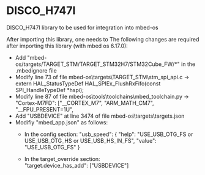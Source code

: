 # DISCO_H747I
DISCO_H747I library to be used for integration into mbed-os

After importing this library, one needs to 
The following changes are required after importing this library (with mbed os 6.17.0):

- Add "mbed-os/targets/TARGET_STM/TARGET_STM32H7/STM32Cube_FW/*" in the .mbedignore file
- Modify line 73 of file mbed-os\targets\TARGET_STM\stm_spi_api.c -> extern HAL_StatusTypeDef HAL_SPIEx_FlushRxFifo(const SPI_HandleTypeDef *hspi);
- Modify line 87 of file mbed-os\tools\toolchains\mbed_toolchain.py ->   "Cortex-M7FD":     ["__CORTEX_M7", "ARM_MATH_CM7", "__FPU_PRESENT=1U",
- Add "USBDEVICE" at line 3474 of file mbed-os\targets\targets.json
- Modifiy "mbed_app.json" as follows:
   - In the config section:
      "usb_speed": {
        "help": "USE_USB_OTG_FS or USE_USB_OTG_HS or USE_USB_HS_IN_FS",
        "value": "USE_USB_OTG_FS"
      }

   - In the target_override section:   
      "target.device_has_add": ["USBDEVICE"]





